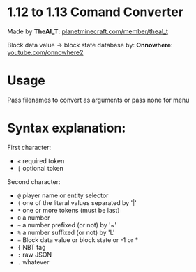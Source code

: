 # 1.12 to 1.13 Comand Converter

Made by **TheAl_T**: [planetminecraft.com/member/theal_t](https://www.planetminecraft.com/member/theal_t)

Block data value -> block state database by: **Onnowhere**: [youtube.com/onnowhere2](https://www.youtube.com/onnowhere2)

# Usage

Pass filenames to convert as arguments or pass none for menu

# Syntax explanation:

First character:
- `<` required token
- `[` optional token

Second character:
- `@` player name or entity selector
- `(` one of the literal values separated by '|'
- `*` one or more tokens (must be last)
- `0` a number
- `~` a number prefixed (or not) by '~'
- `%` a number suffixed (or not) by 'L'
- `=` Block data value or block state or -1 or *
- `{` NBT tag
- `:` raw JSON
- `.` whatever
